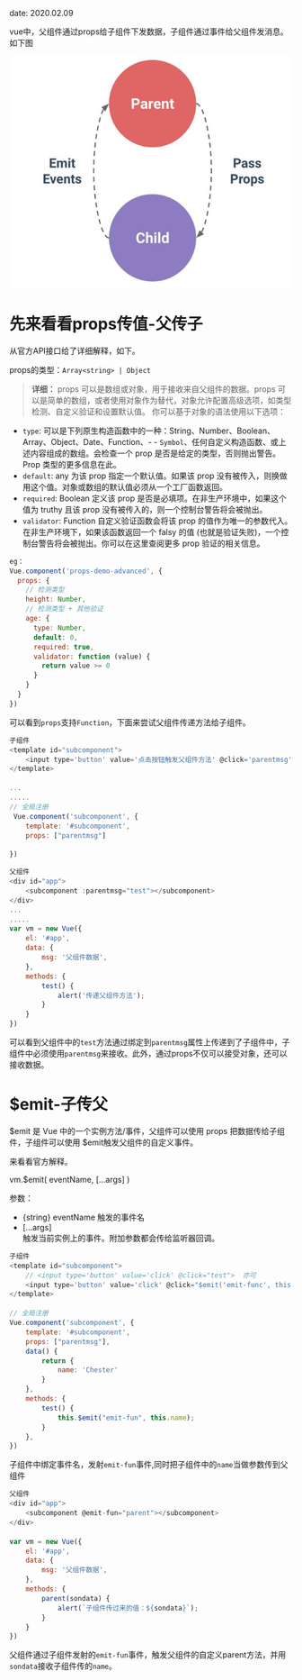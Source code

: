 date: 2020.02.09

vue中，父组件通过props给子组件下发数据，子组件通过事件给父组件发消息。如下图

![](https://github.com/Chester-Chen/imgStroage/blob/master/images/2020.02.09/01.jpeg?raw=true)


# 先来看看props传值-父传子

从官方API接口给了详细解释，如下。

props的类型：`Array<string> | Object`

> **详细：**
props 可以是数组或对象，用于接收来自父组件的数据。props 可以是简单的数组，或者使用对象作为替代，对象允许配置高级选项，如类型检测、自定义验证和设置默认值。
你可以基于对象的语法使用以下选项：
- `type`: 可以是下列原生构造函数中的一种：String、Number、Boolean、Array、Object、Date、Function、- - `Symbol`、任何自定义构造函数、或上述内容组成的数组。会检查一个 prop 是否是给定的类型，否则抛出警告。Prop 类型的更多信息在此。
- `default`: any
为该 prop 指定一个默认值。如果该 prop 没有被传入，则换做用这个值。对象或数组的默认值必须从一个工厂函数返回。
- `required`: Boolean
定义该 prop 是否是必填项。在非生产环境中，如果这个值为 truthy 且该 prop 没有被传入的，则一个控制台警告将会被抛出。
- `validator`: Function
自定义验证函数会将该 prop 的值作为唯一的参数代入。在非生产环境下，如果该函数返回一个 falsy 的值 (也就是验证失败)，一个控制台警告将会被抛出。你可以在这里查阅更多 prop 验证的相关信息。

```javaScript
eg：
Vue.component('props-demo-advanced', {
  props: {
    // 检测类型
    height: Number,
    // 检测类型 + 其他验证
    age: {
      type: Number,
      default: 0,
      required: true,
      validator: function (value) {
        return value >= 0
      }
    }
  }
})

```

可以看到`props`支持`Function`，下面来尝试父组件传递方法给子组件。

```js
子组件
<template id="subcomponent">
    <input type='button' value='点击按钮触发父组件方法' @click='parentmsg'>  // 点击触发test()方法
</template>

...
.....
// 全局注册
 Vue.component('subcomponent', {
    template: '#subcomponent',
    props: ["parentmsg"]

})

```


```js
父组件
<div id="app">
    <subcomponent :parentmsg="test"></subcomponent>
</div>
...
.....
var vm = new Vue({
    el: '#app',
    data: {
        msg: '父组件数据',
    },
    methods: {
        test() {
            alert('传递父组件方法');
        }
    }
})


```

可以看到父组件中的`test`方法通过绑定到`parentmsg`属性上传递到了子组件中，子组件中必须使用`parentmsg`来接收。此外，通过props不仅可以接受对象，还可以接收数据。

# $emit-子传父
$emit 是 Vue 中的一个实例方法/事件，父组件可以使用 props 把数据传给子组件，子组件可以使用 $emit触发父组件的自定义事件。

来看看官方解释。

vm.$emit( eventName, […args] )

参数：

- {string} eventName  触发的事件名
- [...args]     
触发当前实例上的事件。附加参数都会传给监听器回调。

```js
子组件
<template id="subcomponent">
    // <input type='button' value='click' @click="test">  亦可
    <input type='button' value='click' @click="$emit('emit-func', this.name)">
</template>

// 全局注册
Vue.component('subcomponent', {
    template: '#subcomponent',
    props: ["parentmsg"],
    data() {
        return {
            name: 'Chester'
        }
    },
    methods: {
        test() {
            this.$emit("emit-fun", this.name);
        }
    },
})

```

子组件中绑定事件名，发射`emit-fun`事件,同时把子组件中的`name`当做参数传到父组件


```js
父组件
<div id="app">
    <subcomponent @emit-fun="parent"></subcomponent>
</div>

var vm = new Vue({
    el: '#app',
    data: {
        msg: '父组件数据',
    },
    methods: {
        parent(sondata) {
            alert(`子组件传过来的值：${sondata}`);
        }
    }
})


```

父组件通过子组件发射的`emit-fun`事件，触发父组件的自定义parent方法，并用`sondata`接收子组件传的`name`。

